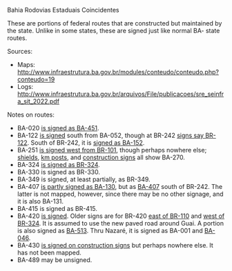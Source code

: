 Bahia Rodovias Estaduais Coincidentes

These are portions of federal routes that are constructed but maintained by the state. Unlike in some states, these are signed just like normal BA- state routes.

Sources:
* Maps: http://www.infraestrutura.ba.gov.br/modules/conteudo/conteudo.php?conteudo=19
* Logs: http://www.infraestrutura.ba.gov.br/arquivos/File/publicacoes/sre_seinfra_sit_2022.pdf

Notes on routes:
* BA-020 [is signed as BA-451](https://www.google.com/maps/@-11.3736756,-44.9205003,3a,15.7y,159.18h,84.93t/data=!3m6!1e1!3m4!1sOC298ZNFMU9gu1xzEAeONA!2e0!7i16384!8i8192?entry=ttu).
* BA-122 [is signed](https://www.google.com/maps/@-11.4765108,-41.3711619,3a,15y,214.54h,88.87t/data=!3m6!1e1!3m4!1sRf0ea8XVmK5-K-Ew6vM6xw!2e0!7i16384!8i8192?entry=ttu) south from BA-052, though at BR-242 [signs say BR-122](https://www.google.com/maps/@-12.4575343,-41.6403579,3a,15y,289.38h,88.43t/data=!3m6!1e1!3m4!1sK-MfuRUR2uXDv8u2YdCOXw!2e0!7i16384!8i8192?entry=ttu). South of BR-242, it is [signed as BA-152](https://www.google.com/maps/@-12.4617622,-42.2060242,3a,35.1y,192.18h,107.19t/data=!3m6!1e1!3m4!1sX604Etvw81tnRLEvqYZ3vw!2e0!7i16384!8i8192?entry=ttu).
* BA-251 [is signed west from BR-101](https://www.google.com/maps/@-15.3858033,-39.4846924,3a,15y,150.25h,85.07t/data=!3m6!1e1!3m4!1svBj3QHooFH07kAteS5ojuw!2e0!7i16384!8i8192?entry=ttu), though perhaps nowhere else; [shields](https://www.google.com/maps/@-15.6255157,-39.8733555,3a,20.1y,272.81h,77.9t/data=!3m6!1e1!3m4!1sCCBq2sV4ddrmGKUdU-IIdw!2e0!7i16384!8i8192?entry=ttu), [km posts](https://www.google.com/maps/@-15.3863075,-39.4838853,3a,15y,214.83h,87.48t/data=!3m6!1e1!3m4!1smtyG8wdMDSWLhNNdyqSiUQ!2e0!7i16384!8i8192?entry=ttu), and [construction signs](https://www.google.com/maps/@-15.473541,-39.6444024,3a,26.2y,170.87h,90.23t/data=!3m6!1e1!3m4!1sIkCRXZl66ch1ykYHE42Lvg!2e0!7i16384!8i8192?entry=ttu) all show BA-270.
* BA-324 [is signed as BR-324](https://www.google.com/maps/@-9.6110394,-42.0946745,3a,17.5y,0.45h,84.44t/data=!3m6!1e1!3m4!1s7ufXvJVWpFztWKbdqZJKkA!2e0!7i16384!8i8192?entry=ttu).
* BA-330 is signed as BR-330.
* BA-349 is signed, at least partially, as BR-349.
* BA-407 [is partly signed as BA-130](https://www.google.com/maps/@-11.3878049,-40.0147098,3a,31.3y,243.33h,75.31t/data=!3m6!1e1!3m4!1sUkH-oGXPAx0TYenGT4Hp3Q!2e0!7i16384!8i8192?entry=ttu), but as [BA-407](https://www.google.com/maps/@-12.4615442,-40.8954346,3a,15y,301.43h,88.49t/data=!3m6!1e1!3m4!1sD3uTgceMeqg9ryw244mjZA!2e0!7i16384!8i8192?entry=ttu) south of BR-242. The latter is not mapped, however, since there may be no other signage, and it is also BA-131.
* BA-415 is signed as BR-415.
* BA-420 [is signed](https://www.google.com/maps/@-12.7704777,-38.9246309,3a,75y,37.25h,89.28t/data=!3m6!1e1!3m4!1sfod4qtn9xkYJRz1SUxQD7Q!2e0!7i16384!8i8192?entry=ttu). Older signs are for BR-420 [east of BR-110](https://www.google.com/maps/@-12.40559,-38.367989,3a,15.4y,345.8h,85.4t/data=!3m6!1e1!3m4!1sJ-nKyW8Zk00DadFoXv7HDQ!2e0!7i16384!8i8192?entry=ttu) and [west of BR-324](https://www.google.com/maps/@-12.5320293,-38.6037784,3a,40.3y,257.04h,102.91t/data=!3m6!1e1!3m4!1sAEmz6Oe6K7cAoBwxsCrMGQ!2e0!7i16384!8i8192?entry=ttu). It is assumed to use the new paved road around Guai. A portion is also signed as [BA-513](https://www.google.com/maps/@-12.5449492,-38.8241871,3a,15.4y,143.46h,87.31t/data=!3m6!1e1!3m4!1sMi6mrNgzjA-3np8SYpKCPw!2e0!7i16384!8i8192?entry=ttu). Thru Nazaré, it is signed as BA-001 and [BA-046](https://www.google.com/maps/@-13.0327618,-39.0180461,3a,19.5y,280.02h,88.05t/data=!3m6!1e1!3m4!1smThcI-AKfvaSkTWnkQLb_w!2e0!7i16384!8i8192?entry=ttu).
* BA-430 [is signed on construction signs](https://www.google.com/maps/@-12.2332558,-44.4199838,3a,29.3y,291.86h,87.43t/data=!3m6!1e1!3m4!1sV9Lsvm5WINtBQAnHVpzWQw!2e0!7i16384!8i8192?entry=ttu) but perhaps nowhere else. It has not been mapped.
* BA-489 may be unsigned.
